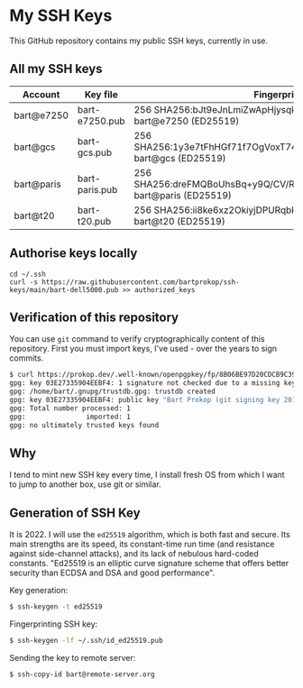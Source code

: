 # My SSH Keys

This GitHub repository contains my public SSH keys, currently in use.

## All my SSH keys

| Account    | Key file       | Fingerprint                                                                 |
| ---------- | -------------- | --------------------------------------------------------------------------- |
| bart@e7250 | bart-e7250.pub | 256 SHA256:bJt9eJnLmiZwApHjysqkRWs41Csn8FZ9xvExAKsf4lQ bart@e7250 (ED25519) |
| bart@gcs   | bart-gcs.pub   | 256 SHA256:1y3e7tFhHGf71f7OgVoxT74CbT5GMd52wyw22eQ++QM bart@gcs (ED25519)   |
| bart@paris | bart-paris.pub | 256 SHA256:dreFMQBoUhsBq+y9Q/CV/RLM1p2zeun0FvsZsO9xh5U bart@paris (ED25519) |
| bart@t20   | bart-t20.pub   | 256 SHA256:ii8ke6xz2OkiyjDPURqbk+Ar5Y/UvgZ47C9+JwuqDno bart@t20 (ED25519)   |

## Authorise keys locally

```
cd ~/.ssh
curl -s https://raw.githubusercontent.com/bartprokop/ssh-keys/main/bart-dell5000.pub >> authorized_keys
```

## Verification of this repository

You can use `git` command to verify cryptographically content of this repository.
First you must import keys, I've used - over the years to sign commits.

```bash
$ curl https://prokop.dev/.well-known/openpgpkey/fp/8B06BE97D20CDCB9C3919FDC03E27335904EEBF4.asc -s | gpg --import
gpg: key 03E27335904EEBF4: 1 signature not checked due to a missing key
gpg: /home/bart/.gnupg/trustdb.gpg: trustdb created
gpg: key 03E27335904EEBF4: public key "Bart Prokop (git signing key 20180908) <prokop.bart@gmail.com>" imported
gpg: Total number processed: 1
gpg:               imported: 1
gpg: no ultimately trusted keys found
```

## Why

I tend to mint new SSH key every time, I install fresh OS from which I want to jump to another box, use git or similar.

## Generation of SSH Key

It is 2022. I will use the `ed25519` algorithm, which is both fast and secure.
Its main strengths are its speed, its constant-time run time (and resistance against side-channel attacks), and its lack of nebulous hard-coded constants.
"Ed25519 is an elliptic curve signature scheme that offers better security than ECDSA and DSA and good performance".

Key generation:

```bash
$ ssh-keygen -t ed25519
```

Fingerprinting SSH key:

```bash
$ ssh-keygen -lf ~/.ssh/id_ed25519.pub
```

Sending the key to remote server:

```bash
$ ssh-copy-id bart@remote-server.org
```
